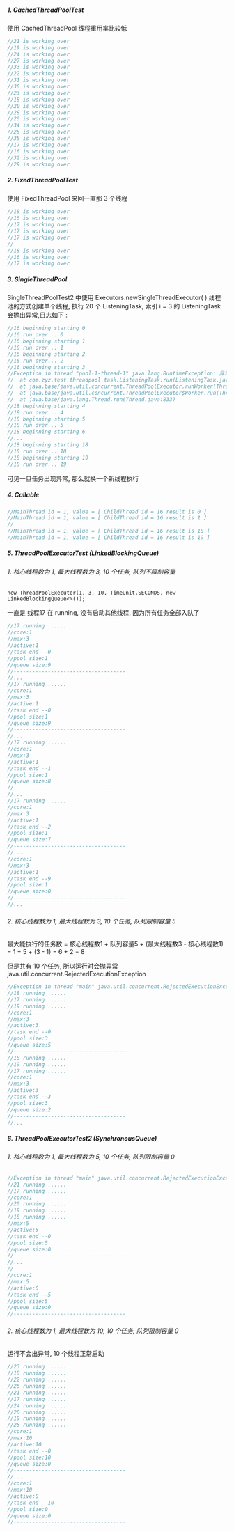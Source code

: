 
##### 1. CachedThreadPoolTest

使用 CachedThreadPool 线程重用率比较低

```java
//21 is working over
//19 is working over
//24 is working over
//27 is working over
//33 is working over
//22 is working over
//31 is working over
//30 is working over
//23 is working over
//18 is working over
//20 is working over
//28 is working over
//26 is working over
//34 is working over
//25 is working over
//35 is working over
//17 is working over
//16 is working over
//32 is working over
//29 is working over
```

##### 2. FixedThreadPoolTest

使用 FixedThreadPool 来回一直那 3 个线程

```java
//18 is working over
//16 is working over
//17 is working over
//17 is working over
//17 is working over
//
//18 is working over
//16 is working over
//17 is working over
```

##### 3. SingleThreadPool

SingleThreadPoolTest2 中使用 Executors.newSingleThreadExecutor( ) 线程池的方式创建单个线程, 执行 20 个 ListeningTask, 索引 i = 3 的 ListeningTask 会抛出异常,日志如下 :

```java
//16 beginning starting 0
//16 run over... 0
//16 beginning starting 1
//16 run over... 1
//16 beginning starting 2
//16 run over... 2
//16 beginning starting 3
//Exception in thread "pool-1-thread-1" java.lang.RuntimeException: 异常导致程序崩溃......
//	at com.zyz.test.threadpool.task.ListeningTask.run(ListeningTask.java:25)
//	at java.base/java.util.concurrent.ThreadPoolExecutor.runWorker(ThreadPoolExecutor.java:1136)
//	at java.base/java.util.concurrent.ThreadPoolExecutor$Worker.run(ThreadPoolExecutor.java:635)
//	at java.base/java.lang.Thread.run(Thread.java:833)
//18 beginning starting 4
//18 run over... 4
//18 beginning starting 5
//18 run over... 5
//18 beginning starting 6
//...
//18 beginning starting 18
//18 run over... 18
//18 beginning starting 19
//18 run over... 19
```

可见一旦任务出现异常, 那么就换一个新线程执行

##### 4. Callable

```java
//MainThread id = 1, value = [ ChildThread id = 16 result is 0 ]
//MainThread id = 1, value = [ ChildThread id = 16 result is 1 ]
//        
//MainThread id = 1, value = [ ChildThread id = 16 result is 18 ]
//MainThread id = 1, value = [ ChildThread id = 16 result is 19 ]
```

##### 5. ThreadPoolExecutorTest (LinkedBlockingQueue)

###### 1. 核心线程数为 1, 最大线程数为 3, 10 个任务, 队列不限制容量

`new ThreadPoolExecutor(1, 3, 10, TimeUnit.SECONDS, new LinkedBlockingQueue<>());`

一直是 线程17 在 running, 没有启动其他线程, 因为所有任务全部入队了

```java
//17 running ......
//core:1
//max:3
//active:1
//task end --0
//pool size:1
//queue size:9
//------------------------------------
//...    
//17 running ......
//core:1
//max:3
//active:1
//task end --0
//pool size:1
//queue size:9
//------------------------------------
//...      
//17 running ......
//core:1
//max:3
//active:1
//task end --1
//pool size:1
//queue size:8
//------------------------------------
//...       
//17 running ......
//core:1
//max:3
//active:1
//task end --2
//pool size:1
//queue size:7
//------------------------------------
//...   
//core:1
//max:3
//active:1
//task end --9
//pool size:1
//queue size:0
//------------------------------------
//...
```

###### 2. 核心线程数为 1, 最大线程数为 3, 10 个任务, 队列限制容量 5

最大能执行的任务数 = 核心线程数1 + 队列容量5 + (最大线程数3 - 核心线程数1)
               = 1 + 5 + (3 - 1)
               = 6 + 2 
               = 8

但是共有 10 个任务, 所以运行时会抛异常  java.util.concurrent.RejectedExecutionException

```java
//Exception in thread "main" java.util.concurrent.RejectedExecutionException
//18 running ......
//17 running ......
//19 running ......
//core:1
//max:3
//active:3
//task end --0
//pool size:3
//queue size:5
//------------------------------------
//18 running ......
//19 running ......
//17 running ......
//core:1
//max:3
//active:3
//task end --3
//pool size:3
//queue size:2
//------------------------------------
//...
```

##### 6. ThreadPoolExecutorTest2 (SynchronousQueue)

###### 1. 核心线程数为 1, 最大线程数为 5, 10 个任务, 队列限制容量 0

```java
//Exception in thread "main" java.util.concurrent.RejectedExecutionException:
//21 running ......
//17 running ......
//core:1
//20 running ......
//19 running ......
//18 running ......
//max:5
//active:5
//task end --0
//pool size:5
//queue size:0
//------------------------------------
//...
//
//core:1
//max:5
//active:0
//task end --5
//pool size:5
//queue size:0
//------------------------------------
```

###### 2. 核心线程数为 1, 最大线程数为 10, 10 个任务, 队列限制容量 0

运行不会出异常, 10 个线程正常启动

```java
//23 running ......
//18 running ......
//22 running ......
//26 running ......
//21 running ......
//17 running ......
//24 running ......
//20 running ......
//19 running ......
//25 running ......
//core:1
//max:10
//active:10
//task end --0
//pool size:10
//queue size:0
//------------------------------------
//...
//core:1
//max:10
//active:0
//task end --10
//pool size:0
//queue size:0
//------------------------------------
```